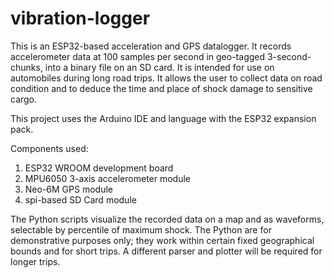 # vibration-logger
This is an ESP32-based acceleration and GPS datalogger.
It records accelerometer data at 100 samples per second in geo-tagged 3-second-chunks, into a binary file on an SD card.
It is intended for use on automobiles during long road trips.
It allows the user to collect data on road condition and to deduce the time and place of shock damage to sensitive cargo.

This project uses the Arduino IDE and language with the ESP32 expansion pack.

Components used:
1. ESP32 WROOM development board
2. MPU6050 3-axis accelerometer module
3. Neo-6M GPS module
4. spi-based SD Card module

The Python scripts visualize the recorded data on a map and as waveforms, selectable by percentile of maximum shock.
The Python are for demonstrative purposes only; they work within certain fixed geographical bounds and for short trips.
A different parser and plotter will be required for longer trips.
